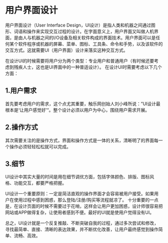# 用户界面设计

用户界面设计（User Interface Design，UI设计）是指人类和机器之间通过图形、词语和操作来实现交互过程的设计。在字面意义上，用户界面又叫做人机界面，是由人与机器之间的I/O设备及相关软件构成的界面技术。用户界面可以是任何某个软件程序或机器的屏幕、菜单、图标、工具条、命令和手势，以及该软件的交互方式。这就需要UI（用户界面）设计来落实这种交互方式。

在设计UI的时候需要将用户分为两个类型：专业用户和普通用户（有时候还要考虑到残疾人士，这也是UI界面中的一种普适设计）。
在设计UI时需要考虑以下几个方面：

## 1.用户需求
首先要考虑用户的需求，这个点尤其重要，触乐网创始人刘小峰所说：”UI设计最根本是‘让用户感觉好’“。整个设计必须以用户为中心，围绕用户需求开展。

## 2.操作方式
其次需要关注的是操作方式，界面和操作方式是一体的关系，清晰明了的界面每一个操作必须轻轻松松就可以完成。

## 3.细节
UI设计中其实大量的时间是用在细节调优方面，包括字体颜色、排版、图标风格、功能交互，都要严格把握。

UI设计一个重要原则：一定是简洁直观的操作界面才会容易被用户接受。如果用户在使用过程中感到困惑，那么登陆/注册/购买等流程就凉了。 十分重要的一点是，在设计页面的时候不需要过于花哨，这样会让用户更加困惑，设计师很容易把网站或APP做得复杂，让使用者感到不便。最好的UI就是使用户觉得没有UI。

总之，UI设计就是一个反复推敲、不断突破自我的过程，通过多次尝试和修改，寻找最简单、直接、清晰的表达效果，并不断优化改善，让用户最终感觉到操作简单、流畅、高效。